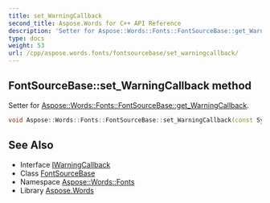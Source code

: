 ```yaml
---
title: set_WarningCallback
second_title: Aspose.Words for C++ API Reference
description: 'Setter for Aspose::Words::Fonts::FontSourceBase::get_WarningCallback.'
type: docs
weight: 53
url: /cpp/aspose.words.fonts/fontsourcebase/set_warningcallback/
---
```

## FontSourceBase::set_WarningCallback method


Setter for [Aspose::Words::Fonts::FontSourceBase::get_WarningCallback](../get_warningcallback/).

```cpp
void Aspose::Words::Fonts::FontSourceBase::set_WarningCallback(const System::SharedPtr<Aspose::Words::IWarningCallback> &value)
```

## See Also

* Interface [IWarningCallback](../../../aspose.words/iwarningcallback/)
* Class [FontSourceBase](../)
* Namespace [Aspose::Words::Fonts](../../)
* Library [Aspose.Words](../../../)
